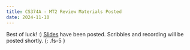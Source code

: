 ```yaml
---
title: CS374A - MT2 Review Materials Posted
date: 2024-11-10
---
```

Best of luck! :)
[Slides](/assets/cs374a/fa24/mt2/pdf/ACM_CS_374A_MT2_Review.pdf) have been posted. Scribbles and recording will be posted shortly.
{: .fs-5 }
